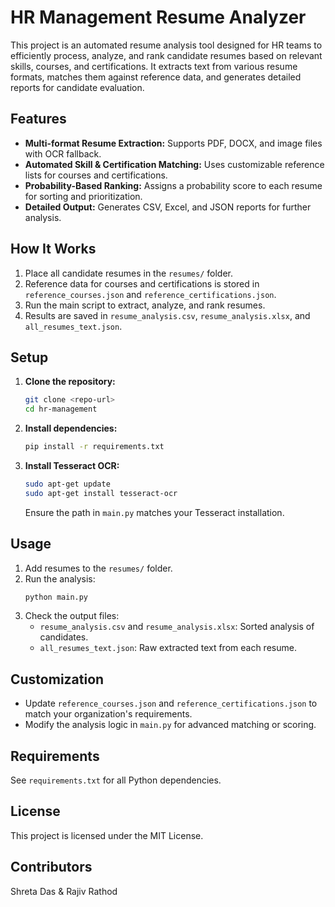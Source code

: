 # HR Management Resume Analyzer

This project is an automated resume analysis tool designed for HR teams to efficiently process, analyze, and rank candidate resumes based on relevant skills, courses, and certifications. It extracts text from various resume formats, matches them against reference data, and generates detailed reports for candidate evaluation.

## Features
- **Multi-format Resume Extraction:** Supports PDF, DOCX, and image files with OCR fallback.
- **Automated Skill & Certification Matching:** Uses customizable reference lists for courses and certifications.
- **Probability-Based Ranking:** Assigns a probability score to each resume for sorting and prioritization.
- **Detailed Output:** Generates CSV, Excel, and JSON reports for further analysis.

## How It Works
1. Place all candidate resumes in the `resumes/` folder.
2. Reference data for courses and certifications is stored in `reference_courses.json` and `reference_certifications.json`.
3. Run the main script to extract, analyze, and rank resumes.
4. Results are saved in `resume_analysis.csv`, `resume_analysis.xlsx`, and `all_resumes_text.json`.

## Setup
1. **Clone the repository:**
	```bash
	git clone <repo-url>
	cd hr-management
	```
2. **Install dependencies:**
	```bash
	pip install -r requirements.txt
	```
3. **Install Tesseract OCR:**
	```bash
	sudo apt-get update
	sudo apt-get install tesseract-ocr
	```
	Ensure the path in `main.py` matches your Tesseract installation.

## Usage
1. Add resumes to the `resumes/` folder.
2. Run the analysis:
	```bash
	python main.py
	```
3. Check the output files:
	- `resume_analysis.csv` and `resume_analysis.xlsx`: Sorted analysis of candidates.
	- `all_resumes_text.json`: Raw extracted text from each resume.

## Customization
- Update `reference_courses.json` and `reference_certifications.json` to match your organization's requirements.
- Modify the analysis logic in `main.py` for advanced matching or scoring.

## Requirements
See `requirements.txt` for all Python dependencies.

## License
This project is licensed under the MIT License.

## Contributors
Shreta Das & Rajiv Rathod